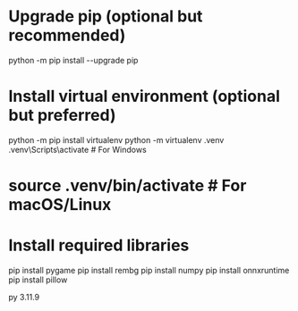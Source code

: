 # Upgrade pip (optional but recommended)
python -m pip install --upgrade pip

# Install virtual environment (optional but preferred)
python -m pip install virtualenv
python -m virtualenv .venv
.venv\Scripts\activate  # For Windows
# source .venv/bin/activate  # For macOS/Linux

# Install required libraries
pip install pygame
pip install rembg
pip install numpy
pip install onnxruntime
pip install pillow


py 3.11.9
